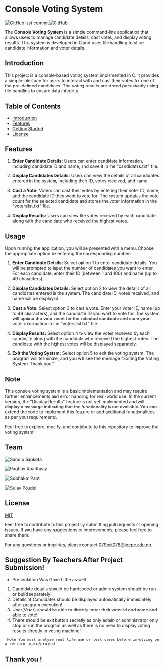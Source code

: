 # Console Voting System

![GitHub last commit](https://img.shields.io/github/last-commit/dev-sandip/C-Project)![GitHub](https://img.shields.io/github/license/dev-sandip/C-Project)

The **Console Voting System** is a simple command-line application that allows users to manage candidate details, cast votes, and display voting results. This system is developed in C and uses file handling to store candidate information and voter details.

## Introduction

This project is a console-based voting system implemented in C. It provides a simple interface for users to interact with and cast their votes for one of the pre-defined candidates. The voting results are stored persistently using file handling to ensure data integrity.

## Table of Contents

- [Introduction](#introduction)
- [Features](#features)
- [Getting Started](#getting-started)
- [License](#license)

## Features

1. **Enter Candidate Details:** Users can enter candidate information, including candidate ID and name, and save it in the "candidates.txt" file.

2. **Display Candidates Details:** Users can view the details of all candidates entered in the system, including their ID, votes received, and name.

3. **Cast a Vote:** Voters can cast their votes by entering their voter ID, name, and the candidate ID they want to vote for. The system updates the vote count for the selected candidate and stores the voter information in the "voterslist.txt" file.

4. **Display Results:** Users can view the votes received by each candidate along with the candidate who received the highest votes.

## Usage

Upon running the application, you will be presented with a menu. Choose the appropriate option by entering the corresponding number:

1. **Enter Candidate Details:** Select option 1 to enter candidate details. You will be prompted to input the number of candidates you want to enter. For each candidate, enter their ID (between 1 and 100) and name (up to 49 characters).

2. **Display Candidates Details:** Select option 2 to view the details of all candidates entered in the system. The candidate ID, votes received, and name will be displayed.

3. **Cast a Vote:** Select option 3 to cast a vote. Enter your voter ID, name (up to 49 characters), and the candidate ID you want to vote for. The system will update the vote count for the selected candidate and store your voter information in the "voterslist.txt" file.

4. **Display Results:** Select option 4 to view the votes received by each candidate along with the candidate who received the highest votes. The candidate with the highest votes will be displayed separately.

5. **Exit the Voting System:** Select option 5 to exit the voting system. The program will terminate, and you will see the message "Exiting the Voting System. Thank you!"

## Note

This console voting system is a basic implementation and may require further enhancements and error handling for real-world use. In the current version, the "Display Results" feature is not yet implemented and will display a message indicating that the functionality is not available. You can extend the code to implement this feature or add additional functionalities as per your requirements.

Feel free to explore, modify, and contribute to this repository to improve the voting system!

## Team

![Sandip Sapkota](https://github.com/git-sandip)

![Raghav Upadhyay](https://github.com/Meraghav4)

![Subhakar Pant](https://github.com/its-subhakar9)

![Sulav Poudel](https://github.com/Sulav18)

## License

[MIT](https://choosealicense.com/licenses/mit/)

Feel free to contribute to this project by submitting pull requests or opening issues. If you have any suggestions or improvements, please feel free to share them.

For any questions or inquiries, please contact [079bct076@ioepc.edu.np](mailto:079bct076@ioepc.edu.np).

## Suggestion By Teachers After Project Submission!

- Presentation Was Gone Little as well

1. Candidate details should be hardcoded or admin system should be run or build separately!
2. Details of Candidates should be displayed automatically immediately after program execution!
3. User(Voter) should be able to directly enter their voter id and name and able to vote!
4. There should be exit button secretly as only admin or administrator only stop or run the program as well as there is no need to display voting results directly in voting machine!

` Note You must analyze real life use or test cases before involving on a certain topic/project`

## Thank you !
